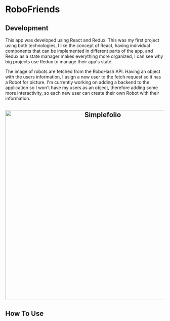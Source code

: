 # RoboFriends

## Development
This app was developed using React and Redux. This was my first project using both technologies, I like the concept of React, having individual components that can be implemented in different parts of the app, and Redux as a state manager makes everything more organized, I can see why big projects use Redux to manage their app's state.

The image of robots are fetched from the RoboHash API. Having an object with the users information, I asign a new user to the fetch request so it has a Robot for picture. I'm currently working on adding a backend to the application so I won't have my users as an object, therefore adding some more interactivity, so each new user can create their own Robot with their information.

<h2 align="center">
  <img src="https://github.com/radamesvaz/readme-expamples/blob/master/robofriends-start.png" alt="Simplefolio" width="600px" />
  <br>
</h2>


## How To Use

